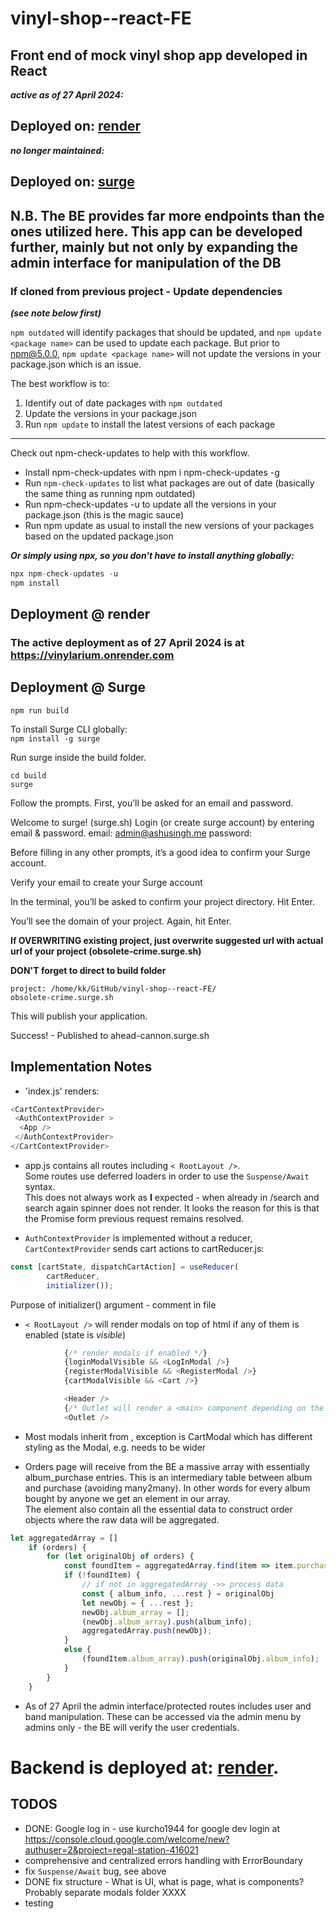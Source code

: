 # vinyl-shop--react-FE

## Front end of mock vinyl shop app developed in React

***active as of 27 April 2024:***
## Deployed on: [render](https://vinylarium.onrender.com/)

***no longer maintained:***
## Deployed on: [surge](http://obsolete-crime.surge.sh/)

## N.B. The BE provides far more endpoints than the ones utilized here. This app can be developed further, mainly but not only by expanding the admin interface for manipulation of the DB

### If cloned from previous project - Update dependencies  

***(see note below first)***

`npm outdated` will identify packages that should be updated, and `npm update <package name>` can be used to update each package. But prior to npm@5.0.0, `npm update <package name>` will not update the versions in your package.json which is an issue.  

The best workflow is to:  

1. Identify out of date packages with `npm outdated`
2. Update the versions in your package.json
3. Run `npm update` to install the latest versions of each package

---

Check out npm-check-updates to help with this workflow.

- Install npm-check-updates with npm i npm-check-updates -g
- Run `npm-check-updates` to list what packages are out of date (basically the same thing as running npm outdated)
- Run npm-check-updates -u to update all the versions in your package.json (this is the magic sauce)
- Run npm update as usual to install the new versions of your packages based on the updated package.json  
  
***Or simply using npx, so you don't have to install anything globally:***

```js
npx npm-check-updates -u  
npm install
```

## Deployment @ render
### The active deployment as of 27 April 2024 is at https://vinylarium.onrender.com

## Deployment @ Surge

```npm run build```

To install Surge CLI globally:  
```npm install -g surge```

Run surge inside the build folder.

```
cd build
surge
```

Follow the prompts. First, you’ll be asked for an email and password.

Welcome to surge! (surge.sh)
Login (or create surge account) by entering email & password.
      email: admin@ashusingh.me
      password:

Before filling in any other prompts, it’s a good idea to confirm your Surge account.

Verify your email to create your Surge account

In the terminal, you’ll be asked to confirm your project directory. Hit Enter.

You’ll see the domain of your project. Again, hit Enter.   

**If OVERWRITING existing project, just overwrite suggested url with actual url of your project (obsolete-crime.surge.sh)**  

**DON'T forget to direct to build folder**  

    project: /home/kk/GitHub/vinyl-shop--react-FE/
    obsolete-crime.surge.sh 

This will publish your application.

   Success! - Published to ahead-cannon.surge.sh
   

## Implementation Notes

- 'index.js' renders:

```js
<CartContextProvider>
 <AuthContextProvider >
  <App />
 </AuthContextProvider>
</CartContextProvider>
```

- app.js contains all routes including `< RootLayout />`.  
Some routes use deferred loaders in order to use the `Suspense/Await` syntax.  
This does not always work as **I** expected - when already in /search and search again spinner does not render.  It looks the reason for this is that the Promise form previous request remains resolved.  

- `AuthContextProvider` is implemented without a reducer, `CartContextProvider` sends cart actions to cartReducer.js:

```js
const [cartState, dispatchCartAction] = useReducer(
        cartReducer,
        initializer());
```

Purpose of initializer() argument - comment in file
- `< RootLayout />` will render modals on top of html if any of them is enabled (state is *visible*)

```js
            {/* render modals if enabled */}
            {loginModalVisible && <LogInModal />}
            {registerModalVisible && <RegisterModal />}
            {cartModalVisible && <Cart />}

            <Header />
            {/* Outlet will render a <main> component depending on the route selected */}
            <Outlet />

```

- Most modals inherit from <Modal>, exception is CartModal which has different styling as the Modal, e.g. needs to be wider  

- Orders page will receive from the BE a massive array with essentially album_purchase entries. This is an intermediary table between album and purchase (avoiding many2many). In other words for every album bought by anyone we get an element in our array.  
The element also contain all the essential data to construct order objects where the raw data will be aggregated. 

```js
let aggregatedArray = []
    if (orders) {
        for (let originalObj of orders) {
            const foundItem = aggregatedArray.find(item => item.purchase_id === originalObj.purchase_id);
            if (!foundItem) {
                // if not in aggregatedArray ->> process data
                const { album_info, ...rest } = originalObj
                let newObj = { ...rest };
                newObj.album_array = [];
                (newObj.album_array).push(album_info);
                aggregatedArray.push(newObj);
            }
            else {
                (foundItem.album_array).push(originalObj.album_info);
            }
        }
    }
```

- As of 27 April the admin interface/protected routes includes user and band manipulation. These can be accessed via the admin menu by admins only - the BE will verify the user credentials.  

# Backend is deployed at: [render](https://vinyl-shop.onrender.com/).

## TODOS

- DONE: Google log in - use kurcho1944 for google dev login at https://console.cloud.google.com/welcome/new?authuser=2&project=regal-station-416021
- comprehensive and centralized errors handling with ErrorBoundary
- fix `Suspense/Await` bug, see above
- DONE fix structure - What is UI, what is page, what is components? Probably separate modals folder  XXXX
- testing
